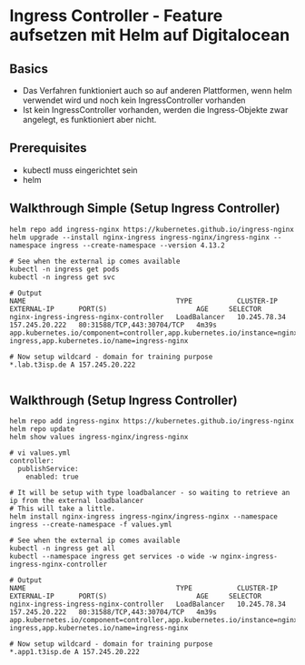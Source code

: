 # Ingress Controller - Feature aufsetzen mit Helm auf Digitalocean 

## Basics 

  * Das Verfahren funktioniert auch so auf anderen Plattformen, wenn helm verwendet wird und noch kein IngressController vorhanden
  * Ist kein IngressController vorhanden, werden die Ingress-Objekte zwar angelegt, es funktioniert aber nicht. 

## Prerequisites 

  * kubectl muss eingerichtet sein
  * helm 


## Walkthrough Simple (Setup Ingress Controller) 

```
helm repo add ingress-nginx https://kubernetes.github.io/ingress-nginx
helm upgrade --install nginx-ingress ingress-nginx/ingress-nginx --namespace ingress --create-namespace --version 4.13.2
```

```
# See when the external ip comes available
kubectl -n ingress get pods
kubectl -n ingress get svc
```

```
# Output  
NAME                                     TYPE           CLUSTER-IP     EXTERNAL-IP      PORT(S)                      AGE     SELECTOR
nginx-ingress-ingress-nginx-controller   LoadBalancer   10.245.78.34   157.245.20.222   80:31588/TCP,443:30704/TCP   4m39s   app.kubernetes.io/component=controller,app.kubernetes.io/instance=nginx-ingress,app.kubernetes.io/name=ingress-nginx
```

```
# Now setup wildcard - domain for training purpose 
*.lab.t3isp.de A 157.245.20.222 


```



## Walkthrough (Setup Ingress Controller) 

```
helm repo add ingress-nginx https://kubernetes.github.io/ingress-nginx
helm repo update
helm show values ingress-nginx/ingress-nginx

```


```
# vi values.yml
controller:
  publishService:
    enabled: true
```

```
# It will be setup with type loadbalancer - so waiting to retrieve an ip from the external loadbalancer
# This will take a little. 
helm install nginx-ingress ingress-nginx/ingress-nginx --namespace ingress --create-namespace -f values.yml 
```

```
# See when the external ip comes available
kubectl -n ingress get all
kubectl --namespace ingress get services -o wide -w nginx-ingress-ingress-nginx-controller

# Output  
NAME                                     TYPE           CLUSTER-IP     EXTERNAL-IP      PORT(S)                      AGE     SELECTOR
nginx-ingress-ingress-nginx-controller   LoadBalancer   10.245.78.34   157.245.20.222   80:31588/TCP,443:30704/TCP   4m39s   app.kubernetes.io/component=controller,app.kubernetes.io/instance=nginx-ingress,app.kubernetes.io/name=ingress-nginx

# Now setup wildcard - domain for training purpose 
*.app1.t3isp.de A 157.245.20.222 


```
